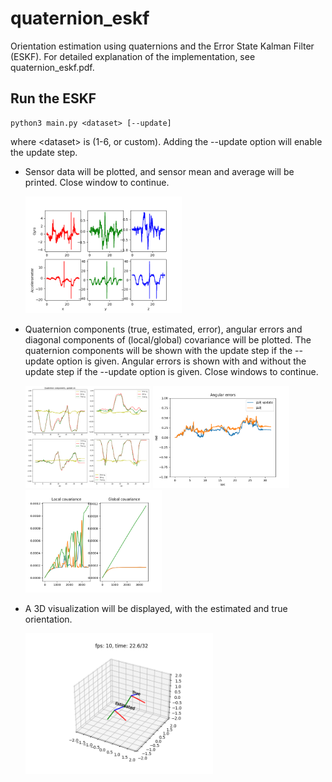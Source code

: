 # quaternion_eskf
Orientation estimation using quaternions and the Error State Kalman Filter (ESKF). For detailed explanation of the implementation, see quaternion_eskf.pdf.

## Run the ESKF

    python3 main.py <dataset> [--update]

where \<dataset\> is (1-6, or custom). Adding the --update option will enable the update step. 

- Sensor data will be plotted, and sensor mean and average will be printed. Close window to continue.

    <img src="plots/example_sensor.png" alt="sensor" width="250"/>

- Quaternion components (true, estimated, error), angular errors and diagonal components of (local/global) covariance will be plotted. The quaternion components will be shown with the update step if  the --update option is given. Angular errors is shown with and without the update step if the --update option is given. Close windows to continue.

    <img src="plots/example_quat.png" title="Quaternions components" alt="quat" width="200"/>
    <img src="plots/example_error.png" alt="error" width="218.5"/>
    <img src="plots/example_covariance.png" alt="covariance" width="218.5"/>

- A 3D visualization will be displayed, with the estimated and true orientation. 

    <img src="plots/example_3D.png" alt="3D" width="300"/>